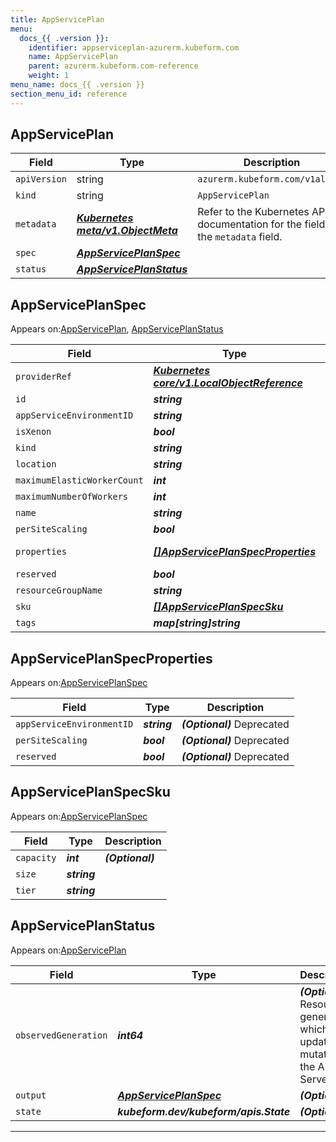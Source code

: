 ```yaml
---
title: AppServicePlan
menu:
  docs_{{ .version }}:
    identifier: appserviceplan-azurerm.kubeform.com
    name: AppServicePlan
    parent: azurerm.kubeform.com-reference
    weight: 1
menu_name: docs_{{ .version }}
section_menu_id: reference
---
```


## AppServicePlan
| Field | Type | Description |
| ------ | ----- | ----------- |
| `apiVersion` | string | `azurerm.kubeform.com/v1alpha1` |
|    `kind` | string | `AppServicePlan` |
| `metadata` | ***[Kubernetes meta/v1.ObjectMeta](https://kubernetes.io/docs/reference/generated/kubernetes-api/v1.13/#objectmeta-v1-meta)***|Refer to the Kubernetes API documentation for the fields of the `metadata` field.|
| `spec` | ***[AppServicePlanSpec](#appserviceplanspec)***||
| `status` | ***[AppServicePlanStatus](#appserviceplanstatus)***||
## AppServicePlanSpec

Appears on:[AppServicePlan](#appserviceplan), [AppServicePlanStatus](#appserviceplanstatus)

| Field | Type | Description |
| ------ | ----- | ----------- |
| `providerRef` | ***[Kubernetes core/v1.LocalObjectReference](https://kubernetes.io/docs/reference/generated/kubernetes-api/v1.13/#localobjectreference-v1-core)***||
| `id` | ***string***||
| `appServiceEnvironmentID` | ***string***| ***(Optional)*** |
| `isXenon` | ***bool***| ***(Optional)*** |
| `kind` | ***string***| ***(Optional)*** |
| `location` | ***string***||
| `maximumElasticWorkerCount` | ***int***| ***(Optional)*** |
| `maximumNumberOfWorkers` | ***int***| ***(Optional)*** |
| `name` | ***string***||
| `perSiteScaling` | ***bool***| ***(Optional)*** |
| `properties` | ***[[]AppServicePlanSpecProperties](#appserviceplanspecproperties)***| ***(Optional)*** Deprecated|
| `reserved` | ***bool***| ***(Optional)*** |
| `resourceGroupName` | ***string***||
| `sku` | ***[[]AppServicePlanSpecSku](#appserviceplanspecsku)***||
| `tags` | ***map[string]string***| ***(Optional)*** |
## AppServicePlanSpecProperties

Appears on:[AppServicePlanSpec](#appserviceplanspec)

| Field | Type | Description |
| ------ | ----- | ----------- |
| `appServiceEnvironmentID` | ***string***| ***(Optional)*** Deprecated|
| `perSiteScaling` | ***bool***| ***(Optional)*** Deprecated|
| `reserved` | ***bool***| ***(Optional)*** Deprecated|
## AppServicePlanSpecSku

Appears on:[AppServicePlanSpec](#appserviceplanspec)

| Field | Type | Description |
| ------ | ----- | ----------- |
| `capacity` | ***int***| ***(Optional)*** |
| `size` | ***string***||
| `tier` | ***string***||
## AppServicePlanStatus

Appears on:[AppServicePlan](#appserviceplan)

| Field | Type | Description |
| ------ | ----- | ----------- |
| `observedGeneration` | ***int64***| ***(Optional)*** Resource generation, which is updated on mutation by the API Server.|
| `output` | ***[AppServicePlanSpec](#appserviceplanspec)***| ***(Optional)*** |
| `state` | ***kubeform.dev/kubeform/apis.State***| ***(Optional)*** |
---
